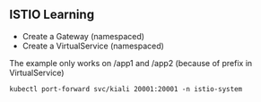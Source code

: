 ## ISTIO Learning
- Create a Gateway (namespaced)
- Create a VirtualService (namespaced)

The example only works on /app1 and /app2 (because of prefix in VirtualService)
```
kubectl port-forward svc/kiali 20001:20001 -n istio-system
```
